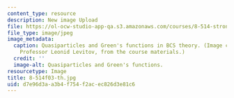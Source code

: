 ```yaml
---
content_type: resource
description: New image Upload
file: https://ol-ocw-studio-app-qa.s3.amazonaws.com/courses/8-514-strongly-correlated-systems-in-condensed-matter-physics-fall-2003/d7e96d3aa3b4f754f2acec826d3e81c6_8-514f03-th.jpg
file_type: image/jpeg
image_metadata:
  caption: Quasiparticles and Green's functions in BCS theory. (Image courtesy of
    Professor Leonid Levitov, from the course materials.)
  credit: ''
  image-alt: Quasiparticles and Green's functions.
resourcetype: Image
title: 8-514f03-th.jpg
uid: d7e96d3a-a3b4-f754-f2ac-ec826d3e81c6
---
```

